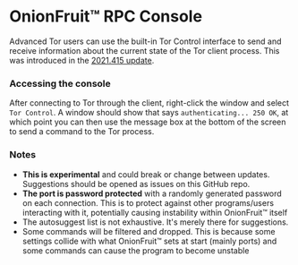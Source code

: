 # OnionFruit™ RPC Console

Advanced Tor users can use the built-in Tor Control interface to send and receive information about the current state of the Tor client process. This was introduced in the [2021.415 update](https://dragonfruit.network/changelogs/onionfruit/2021.415).

### Accessing the console

After connecting to Tor through the client, right-click the window and select `Tor Control`. A window should show that says ```authenticating... 250 OK```, at which point you can then use the message box at the bottom of the screen to send a command to the Tor process.

### Notes
- **This is experimental** and could break or change between updates. Suggestions should be opened as issues on this GitHub repo.
- **The port is password protected** with a randomly generated password on each connection. This is to protect against other programs/users interacting with it, potentially causing instability within OnionFruit™ itself
- The autosuggest list is not exhaustive. It's merely there for suggestions.
- Some commands will be filtered and dropped. This is because some settings collide with what OnionFruit™ sets at start (mainly ports) and some commands can cause the program to become unstable